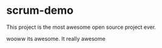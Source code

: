 # scrum-demo

This project is the most awesome open source project ever.

wooww its awesome. It really awesome
